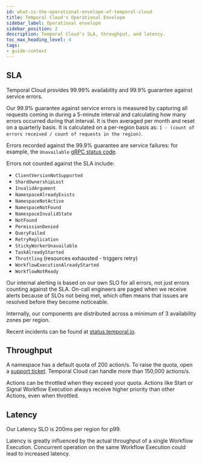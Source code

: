 ```yaml
---
id: what-is-the-operational-envelope-of-temporal-cloud
title: Temporal Cloud's Operational Envelope
sidebar_label: Operational envelope
sidebar_position: 2
description: Temporal Cloud's SLA, throughput, and latency.
toc_max_heading_level: 4
tags:
- guide-context
---
```


<!-- THIS FILE IS GENERATED. DO NOT EDIT THIS FILE DIRECTLY -->

## SLA

Temporal Cloud provides 99.99% availability and 99.9% guarantee against service errors.

Our 99.9% guarantee against service errors is measured by capturing all requests coming in during a 5-minute interval and calculating how many errors occurred during that interval. It is then averaged per month and reset on a quarterly basis. It is calculated on a per-region basis as: `1 - (count of errors received / count of requests in the region)`.

Errors recorded against the 99.9% guarantee are service failures: for example, the `Unavailable` [gRPC status code](https://grpc.github.io/grpc/core/md_doc_statuscodes.html).

Errors not counted against the SLA include:

- `ClientVersionNotSupported`
- `ShardOwnershipLost`
- `InvalidArgument`
- `NamespaceAlreadyExists`
- `NamespaceNotActive`
- `NamespaceNotFound`
- `NamespaceInvalidState`
- `NotFound`
- `PermissionDenied`
- `QueryFailed`
- `RetryReplication`
- `StickyWorkerUnavailable`
- `TaskAlreadyStarted`
- `Throttling` (resources exhausted - triggers retry)
- `WorkflowExecutionAlreadyStarted`
- `WorkflowNotReady`

Our internal alerting is based on our own SLO for all errors, not just errors counting against the SLA. On-call engineers are paged when we receive alerts because of SLOs not being met, which often means that issues are resolved before they become noticeable.

Internally, our components are distributed across a minimum of 3 availability zones per region.

Recent incidents can be found at [status.temporal.io](https://status.temporal.io/).

## Throughput

A namespace has a default quota of 200 action/s.
To raise the quota, open a [support ticket](/cloud/how-to-create-a-ticket-for-temporal-support).
Temporal Cloud can handle more than 150,000 actions/s.

Actions can be throttled when they exceed your quota.
Actions like Start or Signal Workflow Execution always receive higher priority than other Actions, even when throttled.

## Latency

Our Latency SLO is 200ms per region for p99.

Latency is greatly influenced by the actual throughput of a single Workflow Execution.
Concurrent operation on the same Workflow Execution could lead to increased latency.
